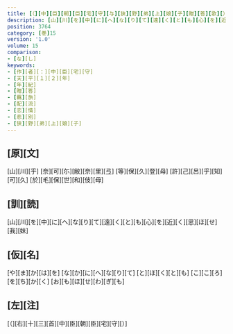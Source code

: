 ```yaml
---
title: [（][中][臣][朝][臣][宅][守][与][狭][野][弟][上][娘][子][贈][答][歌][）]
description: [山][川][を][中][に][へ][な][り][て][遠][く][と][も][心][を][近][く][思][ほ][せ][我][妹]
position: 3764
category: [巻]15
version: '1.0'
volume: 15
comparison:
- [な][し]
keywords:
- [作][者][：][中][臣][宅][守]
- [天][平][１][２][年]
- [年][紀]
- [贈][答]
- [羈][旅]
- [配][流]
- [恋][情]
- [悲][別]
- [狭][野][弟][上][娘][子]
---
```


## [原][文]

[山][川][乎] [奈][可][尓][敝][奈][里][弖] [等][保][久][登][母] [許][己][呂][乎][知][可][久] [於][毛][保][世][和][伎][母]

## [訓][読]

[山][川][を][中][に][へ][な][り][て][遠][く][と][も][心][を][近][く][思][ほ][せ][我][妹]

## [仮][名]

[や][ま][か][は][を] [な][か][に][へ][な][り][て] [と][ほ][く][と][も] [こ][こ][ろ][を][ち][か][く] [お][も][ほ][せ][わ][ぎ][も]

## [左][注]

[（][右][十][三][首][中][臣][朝][臣][宅][守][）]
